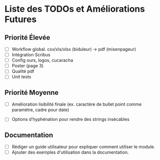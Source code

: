 # Liste des TODOs et Améliorations Futures

## Priorité Élevée
- [ ] Workflow global. csv/xls/xlsx (biduleur) -> pdf (misenpageur)
- [ ] Intégration Scribus
- [ ] Config ours, logos, cucaracha
- [ ] Poster (page 3)
- [ ] Qualité pdf
- [ ] Unit tests

## Priorité Moyenne
- [ ] Amélioration lisibilité finale (ex. caractère de bullet point comme paramètre, cadre pour date)
- [ ] Options d’hyphénation pour rendre des strings insécables


## Documentation
- [ ] Rédiger un guide utilisateur pour expliquer comment utiliser le module.
- [ ] Ajouter des exemples d'utilisation dans la documentation.
